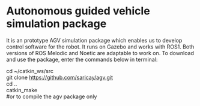 # Autonomous guided vehicle simulation package
It is an prototype AGV simulation package which enables us to develop control software for the robot. It runs on Gazebo and works with ROS1. Both versions of ROS Melodic and Noetic are adaptable to work on. To download and use the package, enter the commands below in terminal:

cd ~/catkin_ws/src<br/>
git clone https://github.com/saricay/agv.git<br/>
cd ..<br/>
catkin_make<br/>
#or to compile the agv package only
